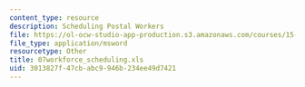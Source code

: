 ```yaml
---
content_type: resource
description: Scheduling Postal Workers
file: https://ol-ocw-studio-app-production.s3.amazonaws.com/courses/15-057-systems-optimization-spring-2003/3013827f47cbabc9946b234ee49d7421_07workforce_scheduling.xls
file_type: application/msword
resourcetype: Other
title: 07workforce_scheduling.xls
uid: 3013827f-47cb-abc9-946b-234ee49d7421
---
```

